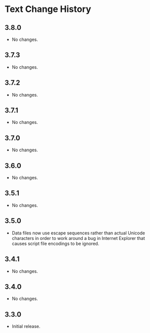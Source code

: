 Text Change History
===================

3.8.0
-----

  * No changes.

3.7.3
-----

* No changes.

3.7.2
-----

* No changes.

3.7.1
-----

* No changes.

3.7.0
-----

* No changes.

3.6.0
-----

* No changes.

3.5.1
-----

  * No changes.

3.5.0
-----

* Data files now use escape sequences rather than actual Unicode characters in
  order to work around a bug in Internet Explorer that causes script file
  encodings to be ignored.


3.4.1
-----

* No changes.


3.4.0
-----

* No changes.


3.3.0
-----

* Initial release.
